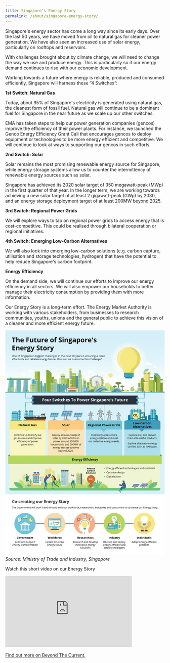 ```yaml
---
title: Singapore's Energy Story
permalink: /about/singapore-energy-story/
---
```

Singapore's energy sector has come a long way since its early days. Over the last 50 years, we have moved from oil to natural gas for cleaner power generation. We have also seen an increased use of solar energy, particularly on rooftops and reservoirs.

With challenges brought about by climate change, we will need to change the way we use and produce energy. This is particularly so if our energy demand continues to rise with our economic development.

Working towards a future where energy is reliable, produced and consumed efficiently, Singapore will harness these “4 Switches”:

**1st Switch: Natural Gas**  

Today, about 95% of Singapore's electricity is generated using natural gas, the cleanest form of fossil fuel. Natural gas will continue to be a dominant fuel for Singapore in the near future as we scale up our other switches. 

EMA has taken steps to help our power generation companies (gencos) improve the efficiency of their power plants. For instance, we launched the Genco Energy Efficiency Grant Call that encourages gencos to deploy equipment or technologies to be more energy efficient and competitive. We will continue to look at ways to supporting our gencos in such efforts.

**2nd Switch: Solar**  

Solar remains the most promising renewable energy source for Singapore, while energy storage systems allow us to counter the intermittency of renewable energy sources such as solar.

Singapore has achieved its 2020 solar target of 350 megawatt-peak (MWp) in the first quarter of that year. In the longer term, we are working towards achieving a new solar target of at least 2 gigawatt-peak (GWp) by 2030, and an energy storage deployment target of at least 200MW beyond 2025.

**3rd Switch: Regional Power Grids**  

We will explore ways to tap on regional power grids to access energy that is cost-competitive. This could be realised through bilateral cooperation or regional initiatives.

**4th Switch: Emerging Low-Carbon Alternatives**  

We will also look into emerging low-carbon solutions (e.g. carbon capture, utilisation and storage technologies, hydrogen) that have the potential to help reduce Singapore's carbon footprint.

**Energy Efficiency**

On the demand side, we will continue our efforts to improve our energy efficiency in all sectors. We will also empower our households to better manage their electricity consumption by providing them with more information.

Our Energy Story is a long-term effort. The Energy Market Authority is working with various stakeholders, from businesses to research communities, youths, unions and the general public to achieve this vision of a cleaner and more efficient energy future.

![Future Singapore Energy Story Infographic](/images/about/Future-SG-Energy-Story-Infographic_20191029.jpg)
*Source: Ministry of Trade and Industry, Singapore*

Watch this short video on our Energy Story
<iframe width="400" height="225" src="https://www.youtube.com/embed/WVzvLXUwcUs" frameborder="0" allowfullscreen="" allow="accelerometer; autoplay; encrypted-media; gyroscope; picture-in-picture"></iframe>

<a href="https://www.beyondthecurrent.gov.sg/energy-story" target="_blank">Find out more on Beyond The Current.</a>
